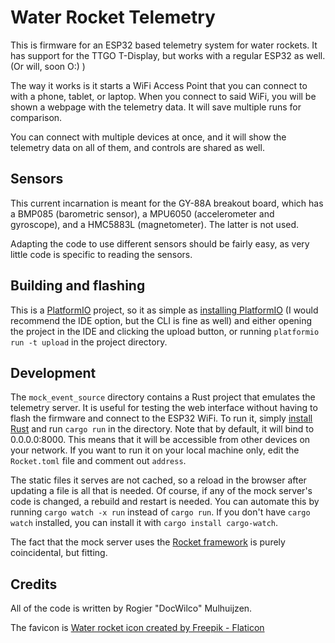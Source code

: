 # Water Rocket Telemetry

This is firmware for an ESP32 based telemetry system for water rockets. It has support for the TTGO T-Display, but works with a regular ESP32 as well. (Or will, soon O:) )

The way it works is it starts a WiFi Access Point that you can connect to with a phone, tablet, or laptop. When you connect to said WiFi, you will be shown a webpage with the telemetry data. It will save multiple runs for comparison.

You can connect with multiple devices at once, and it will show the telemetry data on all of them, and controls are shared as well.

## Sensors

This current incarnation is meant for the GY-88A breakout board, which has a BMP085 (barometric sensor), a MPU6050 (accelerometer and gyroscope), and a HMC5883L (magnetometer). The latter is not used.

Adapting the code to use different sensors should be fairly easy, as very little code is specific to reading the sensors.

## Building and flashing

This is a [PlatformIO](https://platformio.org/) project, so it as simple as [installing PlatformIO](https://platformio.org/install) (I would recommend the IDE option, but the CLI is fine as well) and either opening the project in the IDE and clicking the upload button, or running `platformio run -t upload` in the project directory.

## Development

The `mock_event_source` directory contains a Rust project that emulates the telemetry server. It is useful for testing the web interface without having to flash the firmware and connect to the ESP32 WiFi. To run it, simply [install Rust](https://www.rust-lang.org/tools/install) and run `cargo run` in the directory. Note that by default, it will bind to 0.0.0.0:8000. This means that it will be accessible from other devices on your network. If you want to run it on your local machine only, edit the `Rocket.toml` file and comment out `address`.

The static files it serves are not cached, so a reload in the browser after updating a file is all that is needed. Of course, if any of the mock server's code is changed, a rebuild and restart is needed. You can automate this by running `cargo watch -x run` instead of `cargo run`. If you don't have `cargo watch` installed, you can install it with `cargo install cargo-watch`.

The fact that the mock server uses the [Rocket framework](https://rocket.rs/) is purely coincidental, but fitting.


## Credits

All of the code is written by Rogier "DocWilco" Mulhuijzen.

The favicon is [Water rocket icon created by Freepik - Flaticon](https://www.flaticon.com/free-icons/water-rocket)

